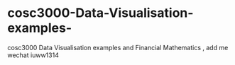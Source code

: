 # cosc3000-Data-Visualisation-examples-
cosc3000 Data Visualisation examples  and Financial Mathematics , add me wechat iuww1314
